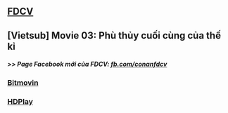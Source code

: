 ## [FDCV](https://admin1509.github.io/fdcvteam.blogspot.com/)
## [Vietsub] Movie 03: Phù thủy cuối cùng của thế kỉ

##### >> Page Facebook mới của FDCV: [fb.com/conanfdcv](https://fb.com/conanfdcv)
### [Bitmovin](https://bitmovin.com/demos/stream-test?format=hls&manifest=https://raw.githubusercontent.com/admin1509/admin1509/main/fdcv.xyz/watch-mv/158/file.m3u8)
### [HDPlay](https://hdplay.se/?HLSP2P=https://raw.githubusercontent.com/admin1509/admin1509/main/fdcv.xyz/watch-mv/158/file.m3u8)
